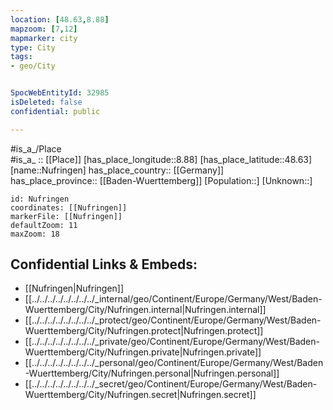 ```yaml
---
location: [48.63,8.88] 
mapzoom: [7,12] 
mapmarker: city 
type: City
tags:
- geo/City


SpocWebEntityId: 32985
isDeleted: false
confidential: public

---
```

#is_a_/Place  
#is_a_ :: [[Place]] 
[has_place_longitude::8.88] 
[has_place_latitude::48.63] 
[name::Nufringen] 
has_place_country:: [[Germany]]  
has_place_province:: [[Baden-Wuerttemberg]] 
[Population::] 
[Unknown::] 


```leaflet
id: Nufringen
coordinates: [[Nufringen]] 
markerFile: [[Nufringen]] 
defaultZoom: 11 
maxZoom: 18
```


## Confidential Links & Embeds: 
- [[Nufringen|Nufringen]]  
- [[../../../../../../../../_internal/geo/Continent/Europe/Germany/West/Baden-Wuerttemberg/City/Nufringen.internal|Nufringen.internal]] 
- [[../../../../../../../../_protect/geo/Continent/Europe/Germany/West/Baden-Wuerttemberg/City/Nufringen.protect|Nufringen.protect]] 
- [[../../../../../../../../_private/geo/Continent/Europe/Germany/West/Baden-Wuerttemberg/City/Nufringen.private|Nufringen.private]] 
- [[../../../../../../../../_personal/geo/Continent/Europe/Germany/West/Baden-Wuerttemberg/City/Nufringen.personal|Nufringen.personal]] 
- [[../../../../../../../../_secret/geo/Continent/Europe/Germany/West/Baden-Wuerttemberg/City/Nufringen.secret|Nufringen.secret]] 
